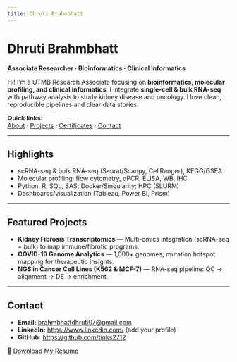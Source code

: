```yaml
---
title: Dhruti Brahmbhatt
---
```


# Dhruti Brahmbhatt
**Associate Researcher · Bioinformatics · Clinical Informatics**

Hi! I’m a UTMB Research Associate focusing on **bioinformatics, molecular profiling, and clinical informatics**. I integrate **single-cell & bulk RNA-seq** with pathway analysis to study kidney disease and oncology. I love clean, reproducible pipelines and clear data stories.

**Quick links:**  
[About](about.md) · [Projects](projects.md) · [Certificates](certificates.md) · [Contact](#contact)

---

## Highlights
- scRNA-seq & bulk RNA-seq (Seurat/Scanpy, CellRanger), KEGG/GSEA
- Molecular profiling: flow cytometry, qPCR, ELISA, WB, IHC
- Python, R, SQL, SAS; Docker/Singularity; HPC (SLURM)
- Dashboards/visualization (Tableau, Power BI, Prism)

---

## Featured Projects
- **Kidney Fibrosis Transcriptomics** — Multi-omics integration (scRNA-seq + bulk) to map immune/fibrotic programs.  
- **COVID-19 Genome Analytics** — 1,000+ genomes; mutation hotspot mapping for therapeutic insights.  
- **NGS in Cancer Cell Lines (K562 & MCF-7)** — RNA-seq pipeline: QC → alignment → DE → enrichment.

---

## Contact
- **Email:** brahmbhattdhruti07@gmail.com  
- **LinkedIn:** https://www.linkedin.com/ (add your profile)  
- **GitHub:** https://github.com/tinks2712

[📄 Download My Resume](assets/Resume_Dhruti_Brahmbhatt.pdf)

